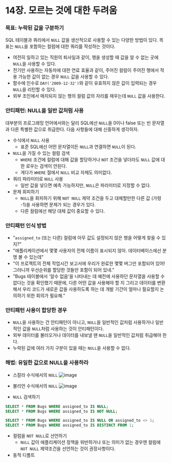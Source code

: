 # 14장. 모르는 것에 대한 두려움
### 목표: 누락된 값을 구분하기
SQL 테이블과 쿼리에서 `NULL` 값을 생산적으로 사용할 수 있는 다양한 방법이 있다. 목표는 `NULL`을 포함하는 컬럼에 대한 쿼리를 작성하는 것이다.

- 여전히 일하고 있는 직원의 퇴사일과 같이, 행을 생성할 때 값을 알 수 없는 곳에 `NULL`을 사용할 수 있다.
- 전기만 사용하는 자동차에 대한 연료 효율과 같이, 주어진 컬럼이 주어진 행에서 적용 가능한 값이 없는 경우 `NULL` 값을 사용할 수 있다.
- 함수에 인수로 `DAY('2009-12-32')`와 같이 유효하지 않은 값이 입력되는 경우 `NULL`을 리턴할 수 있다.
- 외부 조인에서 매치되지 않는 행의 컬럼 값의 자리를 채우는데 `NULL` 값을 사용한다.

### 안티패턴: NULL을 일반 값처럼 사용
대부분의 프로그래밍 언어에서와는 달리 SQL에선 `NULL`을 0이나 false 또는 빈 문자열과 다른 특별한 값으로 취급한다. 다음 사항들에 대해 신중하게 생각하자.
- 수식에서 `NULL` 사용
  - 표준 SQL에선 어떤 문자열이든 `NULL`과 연결하면 `NULL`이 된다.
- `NULL`을 가질 수 있는 컬럼 검색
  - `WHERE` 조건에 컬럼에 대해 값을 할당하거나 `NOT` 조건을 넣더라도 `NULL` 값에 대한 로우는 검색이 안된다.
  - 게다가 `WHERE` 절에서 `NULL` 비교 자체도 의미없다.
- 쿼리 파라미터로 `NULL` 사용
  - 일반 값을 넣으면 예측 가능하지만, `NULL`은 파라미터로 지정할 수 없다.
- 문제 회피하기
  - `NULL`을 회피하기 위해 `NOT NULL` 제약 조건을 두고 대체할만한 다른 값 (가령 -1)을 사용하면 문제가 되는 경우가 있다.
  - 다른 컬럼에선 해당 대체 값이 중요할 수 있다.

### 안티패턴 인식 방법
- "`assigned_to` (또는 다른) 컬럼에 아무 값도 설정되지 않은 행을 어떻게 찾을 수 있지?"
- "애플리케이션에서 몇몇 사용자의 전체 이름이 표시되지 않아. 데이터베이스에선 분명 볼 수 있는데"
- "이 프로젝트의 전체 작업시간 보고서에 우리가 완료한 몇몇 버그만 포함되어 있어! 그러니까 우선순위를 할당한 것들만 포함이 되어 있네."
- "Bugs 테이블에서 '알수 없음'을 나타내는 데 예전에 사용하던 문자열을 사용할 수 없다는 것을 확인했기 때문에, 다른 어떤 값을 사용해야 할 지 그리고 데이터를 변환해서 우리 코드가 새로운 값을 사용하도록 하는 데 개발 기간이 얼마나 필요할지 논의하기 위한 회의가 필요해."

### 안티패턴 사용이 합당한 경우
- `NULL`을 사용하는 건 안티패턴이 아니고, `NULL`을 일반적인 값처럼 사용하거나 일반적인 값을 `NULL`처럼 사용하는 것이 안티패턴이다.
- 외부 데이터를 불러오거나 데이터를 내보낼 땐 `NULL`을 일반적인 값처럼 취급해야 한다.
- 누락된 값에 여러 가지 구분이 있을 때는 `NULL`을 사용할 수 없다.

### 해법: 유일한 값으로 NULL을 사용하라
- 스칼라 수식에서의 `NULL`
![image](https://github.com/user-attachments/assets/b1d89523-81aa-4675-b5e4-a3519407661c)

- 불리언 수식에서의 `NULL`
![image](https://github.com/user-attachments/assets/b1d89523-81aa-4675-b5e4-a3519407661c)

- `NULL` 검색하기

```sql
SELECT * FROM Bugs WHERE assigned_to IS NULL;
SELECT * FROM Bugs WHERE assigned_to IS NOT NULL;

SELECT * FROM Bugs WHERE assigned_to IS NULL OR assigned_to <> 1;
SELECT * FROM Bugs WHERE assigned_to IS DISTINCT FROM 1;
```

- 컬럼을 `NOT NULL`로 선언하기
  - `NULL` 값이 애플리케이션 정책을 위반하거나 또는 의미가 없는 경우엔 컬럼에 `NOT NULL` 제약조건을 선언하는 것이 권장사항이다.
- 동적 디폴트